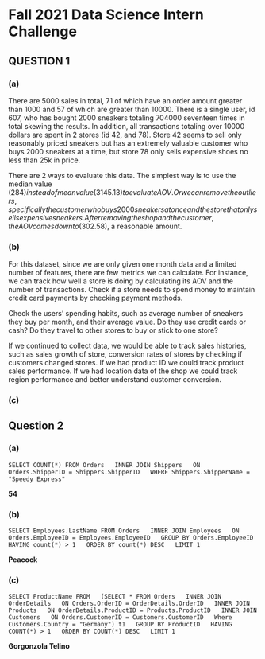 # Fall 2021 Data Science Intern Challenge

## QUESTION 1

### (a)
There are 5000 sales in total, 71 of which have an order amount greater than 1000 and 57 of which are greater than 10000. There is a single user, id 607, who has bought 2000 sneakers totaling 704000 seventeen times in total skewing the results. In addition, all transactions totaling over 10000 dollars are spent in 2 stores (id 42, and 78). Store 42 seems to sell only reasonably priced sneakers but has an extremely valuable customer who buys 2000 sneakers at a time, but store 78 only sells expensive shoes no less than 25k in price.

There are 2 ways to evaluate this data. The simplest way is to use the median value ($284) instead of mean value (3145.13) to evaluate AOV. Or we can remove the outliers, specifically the customer who buys 2000 sneakers at once and the store that only sells expensive sneakers. After removing the shop and the customer, the AOV comes down to ($302.58), a reasonable amount.

### (b)
For this dataset, since we are only given one month data and a limited number of features, there are few metrics we can calculate. For instance, we can track how well a store is doing by calculating its AOV and the number of transactions. Check if a store needs to spend money to maintain credit card payments by checking payment methods. 

Check the users’ spending habits, such as average number of sneakers they buy per month, and their average value. Do they use credit cards or cash? Do they travel to other stores to buy or stick to one store? 

If we continued to collect data, we would be able to track sales histories, such as sales growth of store, conversion rates of stores by checking if customers changed stores. If we had product ID we could track product sales performance. If we had location data of the shop we could track region performance and better understand customer conversion.

### (c)

## Question 2
### (a)

`SELECT COUNT(*) FROM Orders  
INNER JOIN Shippers  
ON Orders.ShipperID = Shippers.ShipperID  
WHERE Shippers.ShipperName = "Speedy Express"  `

__54__


### (b)
`SELECT Employees.LastName FROM Orders  
INNER JOIN Employees  
ON Orders.EmployeeID = Employees.EmployeeID  
GROUP BY Orders.EmployeeID  
HAVING count(*) > 1  
ORDER BY count(*) DESC  
LIMIT 1  `


__Peacock__

### (c)
`SELECT ProductName FROM  
(SELECT * FROM Orders  
INNER JOIN OrderDetails  
ON Orders.OrderID = OrderDetails.OrderID  
INNER JOIN Products  
ON OrderDetails.ProductID = Products.ProductID  
INNER JOIN Customers  
ON Orders.CustomerID = Customers.CustomerID  
Where Customers.Country = "Germany") t1  
GROUP BY ProductID  
HAVING COUNT(*) > 1  
ORDER BY COUNT(*) DESC  
LIMIT 1`

__Gorgonzola Telino__

